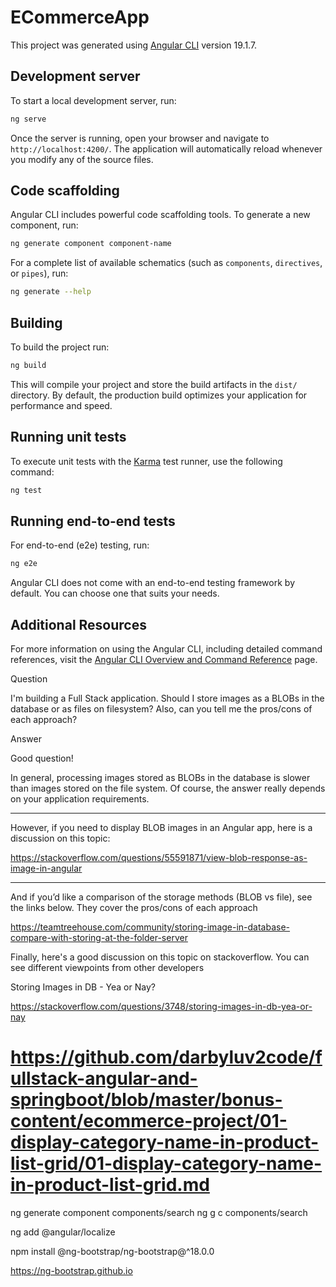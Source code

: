 # ECommerceApp

This project was generated using [Angular CLI](https://github.com/angular/angular-cli) version 19.1.7.

## Development server

To start a local development server, run:

```bash
ng serve
```

Once the server is running, open your browser and navigate to `http://localhost:4200/`. The application will automatically reload whenever you modify any of the source files.

## Code scaffolding

Angular CLI includes powerful code scaffolding tools. To generate a new component, run:

```bash
ng generate component component-name
```

For a complete list of available schematics (such as `components`, `directives`, or `pipes`), run:

```bash
ng generate --help
```

## Building

To build the project run:

```bash
ng build
```

This will compile your project and store the build artifacts in the `dist/` directory. By default, the production build optimizes your application for performance and speed.

## Running unit tests

To execute unit tests with the [Karma](https://karma-runner.github.io) test runner, use the following command:

```bash
ng test
```

## Running end-to-end tests

For end-to-end (e2e) testing, run:

```bash
ng e2e
```

Angular CLI does not come with an end-to-end testing framework by default. You can choose one that suits your needs.

## Additional Resources

For more information on using the Angular CLI, including detailed command references, visit the [Angular CLI Overview and Command Reference](https://angular.dev/tools/cli) page.


Question

I'm building a Full Stack application. Should I store images as a BLOBs in the database or as files on filesystem? Also, can you tell me the pros/cons of each approach?



Answer

Good question!

In general, processing images stored as BLOBs in the database is slower than images stored on the file system. Of course, the answer really depends on your application requirements.

---

However, if you need to display BLOB images in an Angular app, here is a discussion on this topic:

https://stackoverflow.com/questions/55591871/view-blob-response-as-image-in-angular

---

And if you’d like a comparison of the storage methods (BLOB vs file), see the links below. They cover the pros/cons of each approach

https://teamtreehouse.com/community/storing-image-in-database-compare-with-storing-at-the-folder-server



Finally, here's a good discussion on this topic on stackoverflow. You can see different viewpoints from other developers

Storing Images in DB - Yea or Nay?

https://stackoverflow.com/questions/3748/storing-images-in-db-yea-or-nay



# https://github.com/darbyluv2code/fullstack-angular-and-springboot/blob/master/bonus-content/ecommerce-project/01-display-category-name-in-product-list-grid/01-display-category-name-in-product-list-grid.md
ng generate component components/search
ng g c components/search

ng add @angular/localize

npm install @ng-bootstrap/ng-bootstrap@^18.0.0

https://ng-bootstrap.github.io